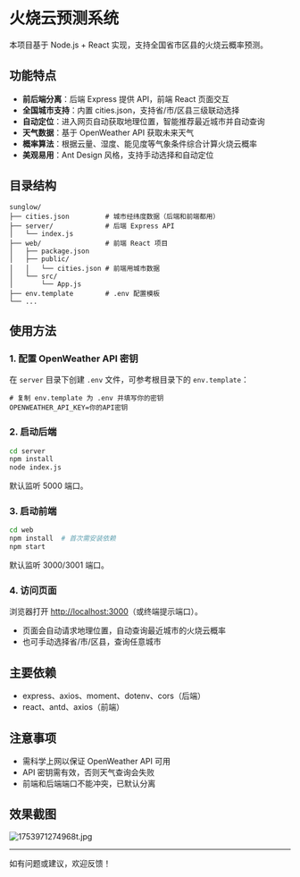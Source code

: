 # 火烧云预测系统

本项目基于 Node.js + React 实现，支持全国省市区县的火烧云概率预测。

## 功能特点

- **前后端分离**：后端 Express 提供 API，前端 React 页面交互
- **全国城市支持**：内置 cities.json，支持省/市/区县三级联动选择
- **自动定位**：进入网页自动获取地理位置，智能推荐最近城市并自动查询
- **天气数据**：基于 OpenWeather API 获取未来天气
- **概率算法**：根据云量、湿度、能见度等气象条件综合计算火烧云概率
- **美观易用**：Ant Design 风格，支持手动选择和自动定位

## 目录结构

```
sunglow/
├── cities.json         # 城市经纬度数据（后端和前端都用）
├── server/             # 后端 Express API
│   └── index.js
├── web/                # 前端 React 项目
│   ├── package.json
│   ├── public/
│   │   └── cities.json # 前端用城市数据
│   └── src/
│       └── App.js
├── env.template        # .env 配置模板
└── ...
```

## 使用方法

### 1. 配置 OpenWeather API 密钥
在 `server` 目录下创建 `.env` 文件，可参考根目录下的 `env.template`：
```
# 复制 env.template 为 .env 并填写你的密钥
OPENWEATHER_API_KEY=你的API密钥
```

### 2. 启动后端
```bash
cd server
npm install
node index.js
```
默认监听 5000 端口。

### 3. 启动前端
```bash
cd web
npm install  # 首次需安装依赖
npm start
```
默认监听 3000/3001 端口。

### 4. 访问页面
浏览器打开 [http://localhost:3000](http://localhost:3000)（或终端提示端口）。

- 页面会自动请求地理位置，自动查询最近城市的火烧云概率
- 也可手动选择省/市/区县，查询任意城市

## 主要依赖
- express、axios、moment、dotenv、cors（后端）
- react、antd、axios（前端）

## 注意事项
- 需科学上网以保证 OpenWeather API 可用
- API 密钥需有效，否则天气查询会失败
- 前端和后端端口不能冲突，已默认分离

## 效果截图
![1753971274968t.jpg](https://fastly.jsdelivr.net/gh/kody-black/pictures@main/images/1753971274968t.jpg)

---
如有问题或建议，欢迎反馈！ 